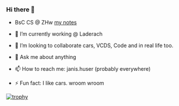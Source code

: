### Hi there 👋

- BsC CS @ ZHw [my notes](https://janishuser.github.io/ZHAW-BSC-Informatik)

- 🔭 I’m currently working @ Laderach
- 👯 I’m looking to collaborate cars, VCDS, Code and in real life too.
- 💬 Ask me about anything
- 📫 How to reach me: janis.huser (probably everywhere)
- ⚡ Fun fact: I like cars. wroom wroom


[![trophy](https://github-profile-trophy.vercel.app/?username=JanisHuser)](https://github.com/ryo-ma/github-profile-trophy)
